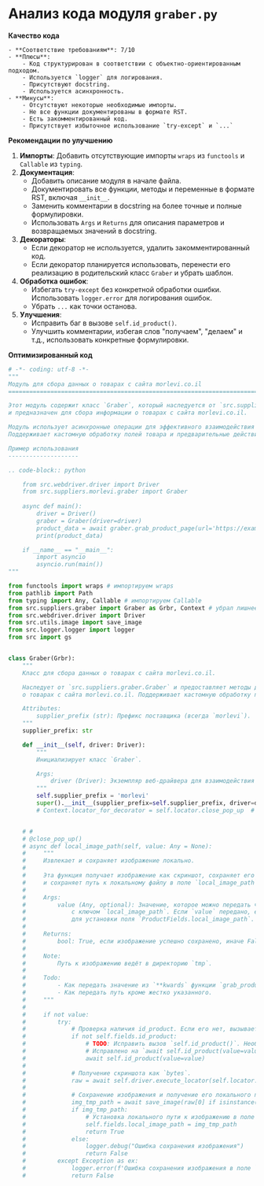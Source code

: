 # Анализ кода модуля `graber.py`

**Качество кода**
    
    - **Соответствие требованиям**: 7/10
    - **Плюсы**:
        - Код структурирован в соответствии с объектно-ориентированным подходом.
        - Используется `logger` для логирования.
        - Присутствуют docstring.
        - Используется асинхронность.
    - **Минусы**:
        - Отсутствуют некоторые необходимые импорты.
        - Не все функции документированы в формате RST.
        - Есть закомментированный код.
        - Присутствует избыточное использование `try-except` и `...`

**Рекомендации по улучшению**

1.  **Импорты**: Добавить отсутствующие импорты `wraps` из `functools` и `Callable` из `typing`.
2.  **Документация**:
    - Добавить описание модуля в начале файла.
    - Документировать все функции, методы и переменные в формате RST, включая `__init__`.
    - Заменить комментарии в docstring на более точные и полные формулировки.
    - Использовать `Args` и `Returns` для описания параметров и возвращаемых значений в docstring.
3.  **Декораторы**:
    - Если декоратор не используется, удалить закомментированный код.
    - Если декоратор планируется использовать, перенести его реализацию в родительский класс `Graber` и убрать шаблон.
4.  **Обработка ошибок**:
    - Избегать `try-except` без конкретной обработки ошибки. Использовать `logger.error` для логирования ошибок.
    - Убрать `...` как точки останова.
5.  **Улучшения**:
    - Исправить баг в вызове `self.id_product()`.
    - Улучшить комментарии, избегая слов "получаем", "делаем" и т.д., использовать конкретные формулировки.

**Оптимизированный код**

```python
# -*- coding: utf-8 -*-
"""
Модуль для сбора данных о товарах с сайта morlevi.co.il
=========================================================================================

Этот модуль содержит класс `Graber`, который наследуется от `src.suppliers.graber.Graber`
и предназначен для сбора информации о товарах с сайта morlevi.co.il.

Модуль использует асинхронные операции для эффективного взаимодействия с веб-драйвером.
Поддерживает кастомную обработку полей товара и предварительные действия с помощью декораторов.

Пример использования
--------------------

.. code-block:: python

    from src.webdriver.driver import Driver
    from src.suppliers.morlevi.graber import Graber
    
    async def main():
        driver = Driver()
        graber = Graber(driver=driver)
        product_data = await graber.grab_product_page(url='https://example.com/product/123')
        print(product_data)

    if __name__ == "__main__":
        import asyncio
        asyncio.run(main())
"""

from functools import wraps # импортируем wraps
from pathlib import Path
from typing import Any, Callable # импортируем Callable
from src.suppliers.graber import Graber as Grbr, Context # убрал лишнее
from src.webdriver.driver import Driver
from src.utils.image import save_image
from src.logger.logger import logger
from src import gs


class Graber(Grbr):
    """
    Класс для сбора данных о товарах с сайта morlevi.co.il.

    Наследует от `src.suppliers.graber.Graber` и предоставляет методы для сбора информации
    о товарах с сайта morlevi.co.il. Поддерживает кастомную обработку полей товара.

    Attributes:
        supplier_prefix (str): Префикс поставщика (всегда `morlevi`).
    """
    supplier_prefix: str

    def __init__(self, driver: Driver):
        """
        Инициализирует класс `Graber`.

        Args:
            driver (Driver): Экземпляр веб-драйвера для взаимодействия с браузером.
        """
        self.supplier_prefix = 'morlevi'
        super().__init__(supplier_prefix=self.supplier_prefix, driver=driver)
        # Context.locator_for_decorator = self.locator.close_pop_up  # <- Вместо этого я делаю рефреш


    # #
    # @close_pop_up()
    # async def local_image_path(self, value: Any = None):
    #     """
    #     Извлекает и сохраняет изображение локально.
    #
    #     Эта функция получает изображение как скриншот, сохраняет его в директорию `tmp`
    #     и сохраняет путь к локальному файлу в поле `local_image_path` объекта `ProductFields`.
    #
    #     Args:
    #         value (Any, optional): Значение, которое можно передать через словарь `kwargs`
    #             с ключом `local_image_path`. Если `value` передано, его значение используется
    #             для установки поля `ProductFields.local_image_path`.
    #
    #     Returns:
    #         bool: True, если изображение успешно сохранено, иначе False.
    #
    #     Note:
    #         Путь к изображению ведёт в директорию `tmp`.
    #
    #     Todo:
    #         - Как передать значение из `**kwards` функции `grab_product_page(**kwards)`.
    #         - Как передать путь кроме жестко указанного.
    #     """
    #
    #     if not value:
    #         try:
    #             # Проверка наличия id_product. Если его нет, вызывается метод для его получения.
    #             if not self.fields.id_product:
    #                 # TODO: Исправить вызов `self.id_product()`. Необходимо передать `value`.
    #                 # Исправлено на `await self.id_product(value=value)`
    #                 await self.id_product(value=value)
    #
    #             # Получение скриншота как `bytes`.
    #             raw = await self.driver.execute_locator(self.locator.default_image_url)
    #
    #             # Сохранение изображения и получение его локального пути.
    #             img_tmp_path = await save_image(raw[0] if isinstance(raw, list) else raw , Path( gs.path.tmp / f'{self.fields.id_product}.png'))
    #             if img_tmp_path:
    #                 # Установка локального пути к изображению в поле `local_image_path`
    #                 self.fields.local_image_path = img_tmp_path
    #                 return True
    #             else:
    #                 logger.debug("Ошибка сохранения изображения")
    #                 return False
    #         except Exception as ex:
    #             logger.error(f'Ошибка сохранения изображения в поле `local_image_path`', exc_info=ex)
    #             return False
